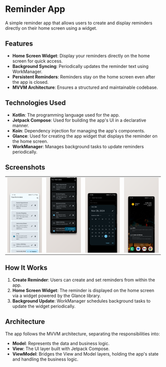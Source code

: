 # Reminder App

A simple reminder app that allows users to create and display reminders directly on their home screen using a widget.

## Features
- **Home Screen Widget**: Display your reminders directly on the home screen for quick access.
- **Background Syncing**: Periodically updates the reminder text using WorkManager.
- **Persistent Reminders**: Reminders stay on the home screen even after the app is closed.
- **MVVM Architecture**: Ensures a structured and maintainable codebase.

## Technologies Used
- **Kotlin**: The programming language used for the app.
- **Jetpack Compose**: Used for building the app's UI in a declarative manner.
- **Koin**: Dependency injection for managing the app's components.
- **Glance**: Used for creating the app widget that displays the reminder on the home screen.
- **WorkManager**: Manages background tasks to update reminders periodically.

## Screenshots

|  |  |  |  |
|-----------|-----------|-----------|-----------|
| ![Preview 0](./preview/preview_0.png) | ![Preview 1](./preview/preview_1.png) | ![Preview 2](./preview/preview_2.png) | ![Preview 3](./preview/preview_3.png) |

## How It Works
1. **Create Reminder**: Users can create and set reminders from within the app.
2. **Home Screen Widget**: The reminder is displayed on the home screen via a widget powered by the Glance library.
3. **Background Update**: WorkManager schedules background tasks to update the widget periodically.

## Architecture
The app follows the MVVM architecture, separating the responsibilities into:
- **Model**: Represents the data and business logic.
- **View**: The UI layer built with Jetpack Compose.
- **ViewModel**: Bridges the View and Model layers, holding the app's state and handling the business logic.
